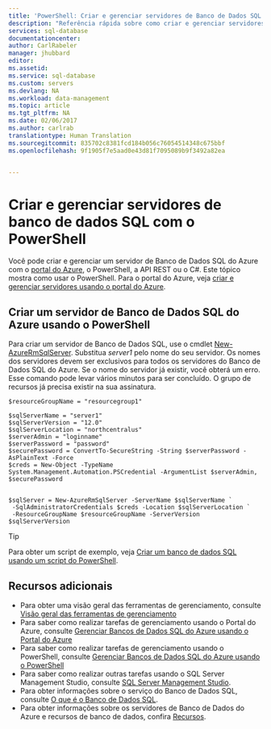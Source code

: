 ```yaml
---
title: 'PowerShell: Criar e gerenciar servidores de Banco de Dados SQL do Azure | Microsoft Docs'
description: "Referência rápida sobre como criar e gerenciar servidores de banco de dados SQL com o PowerShell."
services: sql-database
documentationcenter: 
author: CarlRabeler
manager: jhubbard
editor: 
ms.assetid: 
ms.service: sql-database
ms.custom: servers
ms.devlang: NA
ms.workload: data-management
ms.topic: article
ms.tgt_pltfrm: NA
ms.date: 02/06/2017
ms.author: carlrab
translationtype: Human Translation
ms.sourcegitcommit: 835702c8381fcd184b056c76054514348c675bbf
ms.openlocfilehash: 9f1905f7e5aad0e43d81f7095089b9f3492a82ea


---
```

 
# <a name="create-and-manage-azure-sql-database-servers-with-powershell"></a>Criar e gerenciar servidores de banco de dados SQL com o PowerShell

Você pode criar e gerenciar um servidor de Banco de Dados SQL do Azure com o [portal do Azure](https://portal.azure.com/), o PowerShell, a API REST ou o C#. Este tópico mostra como usar o PowerShell. Para o portal do Azure, veja [criar e gerenciar servidores usando o portal do Azure](sql-database-manage-servers-portal.md). 

## <a name="create-an-azure-sql-database-server-using-powershell"></a>Criar um servidor de Banco de Dados SQL do Azure usando o PowerShell

Para criar um servidor de Banco de Dados SQL, use o cmdlet [New-AzureRmSqlServer](https://docs.microsoft.com/powershell/resourcemanager/azurerm.sql/v2.3.0/new-azurermsqlserver). Substitua *server1* pelo nome do seu servidor. Os nomes dos servidores devem ser exclusivos para todos os servidores do Banco de Dados SQL do Azure. Se o nome do servidor já existir, você obterá um erro. Esse comando pode levar vários minutos para ser concluído. O grupo de recursos já precisa existir na sua assinatura.

```
$resourceGroupName = "resourcegroup1"

$sqlServerName = "server1"
$sqlServerVersion = "12.0"
$sqlServerLocation = "northcentralus"
$serverAdmin = "loginname"
$serverPassword = "password" 
$securePassword = ConvertTo-SecureString -String $serverPassword -AsPlainText -Force
$creds = New-Object -TypeName System.Management.Automation.PSCredential -ArgumentList $serverAdmin, $securePassword


$sqlServer = New-AzureRmSqlServer -ServerName $sqlServerName `
 -SqlAdministratorCredentials $creds -Location $sqlServerLocation `
 -ResourceGroupName $resourceGroupName -ServerVersion $sqlServerVersion
```

> [!TIP]
> Para obter um script de exemplo, veja [Criar um banco de dados SQL usando um script do PowerShell](sql-database-get-started-powershell.md).
>

## <a name="additional-resources"></a>Recursos adicionais
* Para obter uma visão geral das ferramentas de gerenciamento, consulte [Visão geral das ferramentas de gerenciamento](sql-database-manage-overview.md)
* Para saber como realizar tarefas de gerenciamento usando o Portal do Azure, consulte [Gerenciar Bancos de Dados SQL do Azure usando o Portal do Azure](sql-database-manage-portal.md)
* Para saber como realizar tarefas de gerenciamento usando o PowerShell, consulte [Gerenciar Bancos de Dados SQL do Azure usando o PowerShell](sql-database-manage-powershell.md)
* Para saber como realizar outras tarefas usando o SQL Server Management Studio, consulte [SQL Server Management Studio](sql-database-manage-azure-ssms.md).
* Para obter informações sobre o serviço do Banco de Dados SQL, consulte [O que é o Banco de Dados SQL](sql-database-technical-overview.md). 
* Para obter informações sobre os servidores de Banco de Dados do Azure e recursos de banco de dados, confira [Recursos](sql-database-features.md).



<!--HONumber=Feb17_HO1-->


